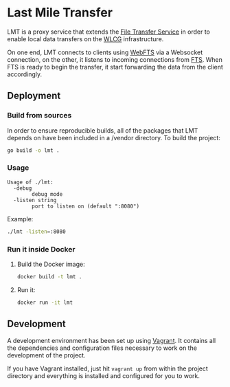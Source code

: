 # Last Mile Transfer
LMT is a proxy service that extends the [File Transfer Service](http://fts3-docs.web.cern.ch/fts3-docs/) in order to enable local data transfers on the [WLCG](http://wlcg-public.web.cern.ch/) infrastructure.

On one end, LMT connects to clients using [WebFTS](http://fts3-service.web.cern.ch/documentation/webfts) via a Websocket connection, on the other, it listens to incoming connections from [FTS](http://fts3-docs.web.cern.ch/fts3-docs/). When FTS is ready to begin the transfer, it start forwarding the data from the client accordingly. 

## Deployment
### Build from sources
In order to ensure reproducible builds, all of the packages that LMT depends on have been included in a /vendor directory.
To build the project:
```bash
go build -o lmt .
```
### Usage
```shell
Usage of ./lmt:
  -debug
    	debug mode
  -listen string
    	port to listen on (default ":8080")
```
Example:
```bash
./lmt -listen=:8080
```
### Run it inside Docker
1. Build the Docker image:

    ```bash
    docker build -t lmt .
    ```
2. Run it:

    ```bash
    docker run -it lmt
    ```

## Development
A development environment has been set up using [Vagrant](https://www.vagrantup.com/docs/installation/). It contains all the dependencies and configuration files necessary to work on the development of the project.

If you have Vagrant installed, just hit `vagrant up` from within the project directory and everything is installed and configured for you to work.